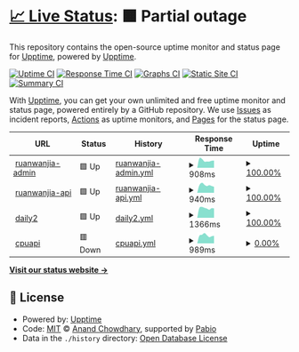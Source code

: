 # [📈 Live Status](https://demo.upptime.js.org): <!--live status--> **🟧 Partial outage**

This repository contains the open-source uptime monitor and status page for [Upptime](https://upptime.js.org), powered by [Upptime](https://github.com/upptime/upptime).

[![Uptime CI](https://github.com/zhangskills/upptime/workflows/Uptime%20CI/badge.svg)](https://github.com/zhangskills/upptime/actions?query=workflow%3A%22Uptime+CI%22)
[![Response Time CI](https://github.com/zhangskills/upptime/workflows/Response%20Time%20CI/badge.svg)](https://github.com/zhangskills/upptime/actions?query=workflow%3A%22Response+Time+CI%22)
[![Graphs CI](https://github.com/zhangskills/upptime/workflows/Graphs%20CI/badge.svg)](https://github.com/zhangskills/upptime/actions?query=workflow%3A%22Graphs+CI%22)
[![Static Site CI](https://github.com/zhangskills/upptime/workflows/Static%20Site%20CI/badge.svg)](https://github.com/zhangskills/upptime/actions?query=workflow%3A%22Static+Site+CI%22)
[![Summary CI](https://github.com/zhangskills/upptime/workflows/Summary%20CI/badge.svg)](https://github.com/zhangskills/upptime/actions?query=workflow%3A%22Summary+CI%22)

With [Upptime](https://upptime.js.org), you can get your own unlimited and free uptime monitor and status page, powered entirely by a GitHub repository. We use [Issues](https://github.com/upptime/upptime/issues) as incident reports, [Actions](https://github.com/zhangskills/upptime/actions) as uptime monitors, and [Pages](https://demo.upptime.js.org) for the status page.

<!--start: status pages-->
<!-- This summary is generated by Upptime (https://github.com/upptime/upptime) -->
<!-- Do not edit this manually, your changes will be overwritten -->
<!-- prettier-ignore -->
| URL | Status | History | Response Time | Uptime |
| --- | ------ | ------- | ------------- | ------ |
| <img alt="" src="https://icons.duckduckgo.com/ip3/jzadmin.ruanwanjia.com.ico" height="13"> [ruanwanjia-admin](https://jzadmin.ruanwanjia.com) | 🟩 Up | [ruanwanjia-admin.yml](https://github.com/zhangskills/upptime/commits/HEAD/history/ruanwanjia-admin.yml) | <details><summary><img alt="Response time graph" src="./graphs/ruanwanjia-admin/response-time-week.png" height="20"> 908ms</summary><br><a href="https://zhangskills.github.io/upptime/history/ruanwanjia-admin"><img alt="Response time 957" src="https://img.shields.io/endpoint?url=https%3A%2F%2Fraw.githubusercontent.com%2Fzhangskills%2Fupptime%2FHEAD%2Fapi%2Fruanwanjia-admin%2Fresponse-time.json"></a><br><a href="https://zhangskills.github.io/upptime/history/ruanwanjia-admin"><img alt="24-hour response time 883" src="https://img.shields.io/endpoint?url=https%3A%2F%2Fraw.githubusercontent.com%2Fzhangskills%2Fupptime%2FHEAD%2Fapi%2Fruanwanjia-admin%2Fresponse-time-day.json"></a><br><a href="https://zhangskills.github.io/upptime/history/ruanwanjia-admin"><img alt="7-day response time 908" src="https://img.shields.io/endpoint?url=https%3A%2F%2Fraw.githubusercontent.com%2Fzhangskills%2Fupptime%2FHEAD%2Fapi%2Fruanwanjia-admin%2Fresponse-time-week.json"></a><br><a href="https://zhangskills.github.io/upptime/history/ruanwanjia-admin"><img alt="30-day response time 893" src="https://img.shields.io/endpoint?url=https%3A%2F%2Fraw.githubusercontent.com%2Fzhangskills%2Fupptime%2FHEAD%2Fapi%2Fruanwanjia-admin%2Fresponse-time-month.json"></a><br><a href="https://zhangskills.github.io/upptime/history/ruanwanjia-admin"><img alt="1-year response time 952" src="https://img.shields.io/endpoint?url=https%3A%2F%2Fraw.githubusercontent.com%2Fzhangskills%2Fupptime%2FHEAD%2Fapi%2Fruanwanjia-admin%2Fresponse-time-year.json"></a></details> | <details><summary><a href="https://zhangskills.github.io/upptime/history/ruanwanjia-admin">100.00%</a></summary><a href="https://zhangskills.github.io/upptime/history/ruanwanjia-admin"><img alt="All-time uptime 99.96%" src="https://img.shields.io/endpoint?url=https%3A%2F%2Fraw.githubusercontent.com%2Fzhangskills%2Fupptime%2FHEAD%2Fapi%2Fruanwanjia-admin%2Fuptime.json"></a><br><a href="https://zhangskills.github.io/upptime/history/ruanwanjia-admin"><img alt="24-hour uptime 100.00%" src="https://img.shields.io/endpoint?url=https%3A%2F%2Fraw.githubusercontent.com%2Fzhangskills%2Fupptime%2FHEAD%2Fapi%2Fruanwanjia-admin%2Fuptime-day.json"></a><br><a href="https://zhangskills.github.io/upptime/history/ruanwanjia-admin"><img alt="7-day uptime 100.00%" src="https://img.shields.io/endpoint?url=https%3A%2F%2Fraw.githubusercontent.com%2Fzhangskills%2Fupptime%2FHEAD%2Fapi%2Fruanwanjia-admin%2Fuptime-week.json"></a><br><a href="https://zhangskills.github.io/upptime/history/ruanwanjia-admin"><img alt="30-day uptime 100.00%" src="https://img.shields.io/endpoint?url=https%3A%2F%2Fraw.githubusercontent.com%2Fzhangskills%2Fupptime%2FHEAD%2Fapi%2Fruanwanjia-admin%2Fuptime-month.json"></a><br><a href="https://zhangskills.github.io/upptime/history/ruanwanjia-admin"><img alt="1-year uptime 99.95%" src="https://img.shields.io/endpoint?url=https%3A%2F%2Fraw.githubusercontent.com%2Fzhangskills%2Fupptime%2FHEAD%2Fapi%2Fruanwanjia-admin%2Fuptime-year.json"></a></details>
| <img alt="" src="https://icons.duckduckgo.com/ip3/jzapi.ruanwanjia.com.ico" height="13"> [ruanwanjia-api](https://jzapi.ruanwanjia.com/) | 🟩 Up | [ruanwanjia-api.yml](https://github.com/zhangskills/upptime/commits/HEAD/history/ruanwanjia-api.yml) | <details><summary><img alt="Response time graph" src="./graphs/ruanwanjia-api/response-time-week.png" height="20"> 940ms</summary><br><a href="https://zhangskills.github.io/upptime/history/ruanwanjia-api"><img alt="Response time 937" src="https://img.shields.io/endpoint?url=https%3A%2F%2Fraw.githubusercontent.com%2Fzhangskills%2Fupptime%2FHEAD%2Fapi%2Fruanwanjia-api%2Fresponse-time.json"></a><br><a href="https://zhangskills.github.io/upptime/history/ruanwanjia-api"><img alt="24-hour response time 752" src="https://img.shields.io/endpoint?url=https%3A%2F%2Fraw.githubusercontent.com%2Fzhangskills%2Fupptime%2FHEAD%2Fapi%2Fruanwanjia-api%2Fresponse-time-day.json"></a><br><a href="https://zhangskills.github.io/upptime/history/ruanwanjia-api"><img alt="7-day response time 940" src="https://img.shields.io/endpoint?url=https%3A%2F%2Fraw.githubusercontent.com%2Fzhangskills%2Fupptime%2FHEAD%2Fapi%2Fruanwanjia-api%2Fresponse-time-week.json"></a><br><a href="https://zhangskills.github.io/upptime/history/ruanwanjia-api"><img alt="30-day response time 876" src="https://img.shields.io/endpoint?url=https%3A%2F%2Fraw.githubusercontent.com%2Fzhangskills%2Fupptime%2FHEAD%2Fapi%2Fruanwanjia-api%2Fresponse-time-month.json"></a><br><a href="https://zhangskills.github.io/upptime/history/ruanwanjia-api"><img alt="1-year response time 935" src="https://img.shields.io/endpoint?url=https%3A%2F%2Fraw.githubusercontent.com%2Fzhangskills%2Fupptime%2FHEAD%2Fapi%2Fruanwanjia-api%2Fresponse-time-year.json"></a></details> | <details><summary><a href="https://zhangskills.github.io/upptime/history/ruanwanjia-api">100.00%</a></summary><a href="https://zhangskills.github.io/upptime/history/ruanwanjia-api"><img alt="All-time uptime 93.24%" src="https://img.shields.io/endpoint?url=https%3A%2F%2Fraw.githubusercontent.com%2Fzhangskills%2Fupptime%2FHEAD%2Fapi%2Fruanwanjia-api%2Fuptime.json"></a><br><a href="https://zhangskills.github.io/upptime/history/ruanwanjia-api"><img alt="24-hour uptime 100.00%" src="https://img.shields.io/endpoint?url=https%3A%2F%2Fraw.githubusercontent.com%2Fzhangskills%2Fupptime%2FHEAD%2Fapi%2Fruanwanjia-api%2Fuptime-day.json"></a><br><a href="https://zhangskills.github.io/upptime/history/ruanwanjia-api"><img alt="7-day uptime 100.00%" src="https://img.shields.io/endpoint?url=https%3A%2F%2Fraw.githubusercontent.com%2Fzhangskills%2Fupptime%2FHEAD%2Fapi%2Fruanwanjia-api%2Fuptime-week.json"></a><br><a href="https://zhangskills.github.io/upptime/history/ruanwanjia-api"><img alt="30-day uptime 100.00%" src="https://img.shields.io/endpoint?url=https%3A%2F%2Fraw.githubusercontent.com%2Fzhangskills%2Fupptime%2FHEAD%2Fapi%2Fruanwanjia-api%2Fuptime-month.json"></a><br><a href="https://zhangskills.github.io/upptime/history/ruanwanjia-api"><img alt="1-year uptime 93.06%" src="https://img.shields.io/endpoint?url=https%3A%2F%2Fraw.githubusercontent.com%2Fzhangskills%2Fupptime%2FHEAD%2Fapi%2Fruanwanjia-api%2Fuptime-year.json"></a></details>
| <img alt="" src="https://icons.duckduckgo.com/ip3/daily2.withword.com.ico" height="13"> [daily2](https://daily2.withword.com) | 🟩 Up | [daily2.yml](https://github.com/zhangskills/upptime/commits/HEAD/history/daily2.yml) | <details><summary><img alt="Response time graph" src="./graphs/daily2/response-time-week.png" height="20"> 1366ms</summary><br><a href="https://zhangskills.github.io/upptime/history/daily2"><img alt="Response time 1603" src="https://img.shields.io/endpoint?url=https%3A%2F%2Fraw.githubusercontent.com%2Fzhangskills%2Fupptime%2FHEAD%2Fapi%2Fdaily2%2Fresponse-time.json"></a><br><a href="https://zhangskills.github.io/upptime/history/daily2"><img alt="24-hour response time 1325" src="https://img.shields.io/endpoint?url=https%3A%2F%2Fraw.githubusercontent.com%2Fzhangskills%2Fupptime%2FHEAD%2Fapi%2Fdaily2%2Fresponse-time-day.json"></a><br><a href="https://zhangskills.github.io/upptime/history/daily2"><img alt="7-day response time 1366" src="https://img.shields.io/endpoint?url=https%3A%2F%2Fraw.githubusercontent.com%2Fzhangskills%2Fupptime%2FHEAD%2Fapi%2Fdaily2%2Fresponse-time-week.json"></a><br><a href="https://zhangskills.github.io/upptime/history/daily2"><img alt="30-day response time 1763" src="https://img.shields.io/endpoint?url=https%3A%2F%2Fraw.githubusercontent.com%2Fzhangskills%2Fupptime%2FHEAD%2Fapi%2Fdaily2%2Fresponse-time-month.json"></a><br><a href="https://zhangskills.github.io/upptime/history/daily2"><img alt="1-year response time 1584" src="https://img.shields.io/endpoint?url=https%3A%2F%2Fraw.githubusercontent.com%2Fzhangskills%2Fupptime%2FHEAD%2Fapi%2Fdaily2%2Fresponse-time-year.json"></a></details> | <details><summary><a href="https://zhangskills.github.io/upptime/history/daily2">100.00%</a></summary><a href="https://zhangskills.github.io/upptime/history/daily2"><img alt="All-time uptime 98.12%" src="https://img.shields.io/endpoint?url=https%3A%2F%2Fraw.githubusercontent.com%2Fzhangskills%2Fupptime%2FHEAD%2Fapi%2Fdaily2%2Fuptime.json"></a><br><a href="https://zhangskills.github.io/upptime/history/daily2"><img alt="24-hour uptime 100.00%" src="https://img.shields.io/endpoint?url=https%3A%2F%2Fraw.githubusercontent.com%2Fzhangskills%2Fupptime%2FHEAD%2Fapi%2Fdaily2%2Fuptime-day.json"></a><br><a href="https://zhangskills.github.io/upptime/history/daily2"><img alt="7-day uptime 100.00%" src="https://img.shields.io/endpoint?url=https%3A%2F%2Fraw.githubusercontent.com%2Fzhangskills%2Fupptime%2FHEAD%2Fapi%2Fdaily2%2Fuptime-week.json"></a><br><a href="https://zhangskills.github.io/upptime/history/daily2"><img alt="30-day uptime 100.00%" src="https://img.shields.io/endpoint?url=https%3A%2F%2Fraw.githubusercontent.com%2Fzhangskills%2Fupptime%2FHEAD%2Fapi%2Fdaily2%2Fuptime-month.json"></a><br><a href="https://zhangskills.github.io/upptime/history/daily2"><img alt="1-year uptime 98.07%" src="https://img.shields.io/endpoint?url=https%3A%2F%2Fraw.githubusercontent.com%2Fzhangskills%2Fupptime%2FHEAD%2Fapi%2Fdaily2%2Fuptime-year.json"></a></details>
| <img alt="" src="https://icons.duckduckgo.com/ip3/cpuapi.withword.com.ico" height="13"> [cpuapi](https://cpuapi.withword.com/cpu/1) | 🟥 Down | [cpuapi.yml](https://github.com/zhangskills/upptime/commits/HEAD/history/cpuapi.yml) | <details><summary><img alt="Response time graph" src="./graphs/cpuapi/response-time-week.png" height="20"> 989ms</summary><br><a href="https://zhangskills.github.io/upptime/history/cpuapi"><img alt="Response time 965" src="https://img.shields.io/endpoint?url=https%3A%2F%2Fraw.githubusercontent.com%2Fzhangskills%2Fupptime%2FHEAD%2Fapi%2Fcpuapi%2Fresponse-time.json"></a><br><a href="https://zhangskills.github.io/upptime/history/cpuapi"><img alt="24-hour response time 933" src="https://img.shields.io/endpoint?url=https%3A%2F%2Fraw.githubusercontent.com%2Fzhangskills%2Fupptime%2FHEAD%2Fapi%2Fcpuapi%2Fresponse-time-day.json"></a><br><a href="https://zhangskills.github.io/upptime/history/cpuapi"><img alt="7-day response time 989" src="https://img.shields.io/endpoint?url=https%3A%2F%2Fraw.githubusercontent.com%2Fzhangskills%2Fupptime%2FHEAD%2Fapi%2Fcpuapi%2Fresponse-time-week.json"></a><br><a href="https://zhangskills.github.io/upptime/history/cpuapi"><img alt="30-day response time 1120" src="https://img.shields.io/endpoint?url=https%3A%2F%2Fraw.githubusercontent.com%2Fzhangskills%2Fupptime%2FHEAD%2Fapi%2Fcpuapi%2Fresponse-time-month.json"></a><br><a href="https://zhangskills.github.io/upptime/history/cpuapi"><img alt="1-year response time 964" src="https://img.shields.io/endpoint?url=https%3A%2F%2Fraw.githubusercontent.com%2Fzhangskills%2Fupptime%2FHEAD%2Fapi%2Fcpuapi%2Fresponse-time-year.json"></a></details> | <details><summary><a href="https://zhangskills.github.io/upptime/history/cpuapi">0.00%</a></summary><a href="https://zhangskills.github.io/upptime/history/cpuapi"><img alt="All-time uptime 9.13%" src="https://img.shields.io/endpoint?url=https%3A%2F%2Fraw.githubusercontent.com%2Fzhangskills%2Fupptime%2FHEAD%2Fapi%2Fcpuapi%2Fuptime.json"></a><br><a href="https://zhangskills.github.io/upptime/history/cpuapi"><img alt="24-hour uptime 0.00%" src="https://img.shields.io/endpoint?url=https%3A%2F%2Fraw.githubusercontent.com%2Fzhangskills%2Fupptime%2FHEAD%2Fapi%2Fcpuapi%2Fuptime-day.json"></a><br><a href="https://zhangskills.github.io/upptime/history/cpuapi"><img alt="7-day uptime 0.00%" src="https://img.shields.io/endpoint?url=https%3A%2F%2Fraw.githubusercontent.com%2Fzhangskills%2Fupptime%2FHEAD%2Fapi%2Fcpuapi%2Fuptime-week.json"></a><br><a href="https://zhangskills.github.io/upptime/history/cpuapi"><img alt="30-day uptime 0.00%" src="https://img.shields.io/endpoint?url=https%3A%2F%2Fraw.githubusercontent.com%2Fzhangskills%2Fupptime%2FHEAD%2Fapi%2Fcpuapi%2Fuptime-month.json"></a><br><a href="https://zhangskills.github.io/upptime/history/cpuapi"><img alt="1-year uptime 6.66%" src="https://img.shields.io/endpoint?url=https%3A%2F%2Fraw.githubusercontent.com%2Fzhangskills%2Fupptime%2FHEAD%2Fapi%2Fcpuapi%2Fuptime-year.json"></a></details>

<!--end: status pages-->

[**Visit our status website →**](https://demo.upptime.js.org)

## 📄 License

- Powered by: [Upptime](https://github.com/upptime/upptime)
- Code: [MIT](./LICENSE) © [Anand Chowdhary](https://anandchowdhary.com), supported by [Pabio](https://pabio.com)
- Data in the `./history` directory: [Open Database License](https://opendatacommons.org/licenses/odbl/1-0/)
